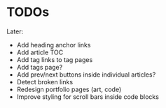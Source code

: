 # TODOs

Later:

- Add heading anchor links
- Add article TOC
- Add tag links to tag pages
- Add tags page?
- Add prev/next buttons inside individual articles?
- Detect broken links
- Redesign portfolio pages (art, code)
- Improve styling for scroll bars inside code blocks

